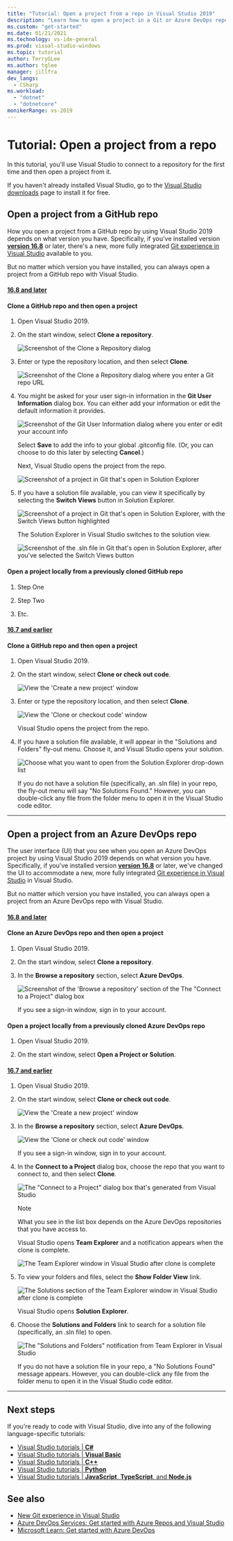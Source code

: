 ```yaml
---
title: "Tutorial: Open a project from a repo in Visual Studio 2019"
description: "Learn how to open a project in a Git or Azure DevOps repository by using Visual Studio 2019."
ms.custom: "get-started"
ms.date: 01/21/2021
ms.technology: vs-ide-general
ms.prod: visual-studio-windows
ms.topic: tutorial
author: TerryGLee
ms.author: tglee
manager: jillfra
dev_langs:
  - CSharp
ms.workload:
  - "dotnet"
  - "dotnetcore"
monikerRange: vs-2019
---
```

# Tutorial: Open a project from a repo

In this tutorial, you'll use Visual Studio to connect to a repository for the first time and then open a project from it.

If you haven't already installed Visual Studio, go to the [Visual Studio downloads](https://visualstudio.microsoft.com/downloads) page to install it for free.

## Open a project from a GitHub repo

How you open a project from a GitHub repo by using Visual Studio 2019 depends on what version you have. Specifically, if you've installed version [**version 16.8**](/visualstudio/releases/2019/release-notes/) or later, there's a new, more fully integrated [Git experience in Visual Studio](../ide/git-with-visual-studio.md) available to you.

But no matter which version you have installed, you can always open a project from a GitHub repo with Visual Studio.

#### [16.8 and later](#tab/vs168later)

#### Clone a GitHub repo and then open a project

1. Open Visual Studio 2019.

1. On the start window, select **Clone a repository**.

   ![Screenshot of the Clone a Repository dialog](../ide/media/vs-2019/clone-repository.png "Screenshot of the Clone a Repository dialog.")

1. Enter or type the repository location, and then select **Clone**.

   ![Screenshot of the Clone a Repository dialog where you enter a Git repo URL](../ide/media/vs-2019/clone-repository-enter-location.png "Screenshot of the Clone a Repository dialog where you enter a Git repo URL.")

1. You might be asked for your user sign-in information in the **Git User Information** dialog box. You can either add your information or edit the default information it provides.

   ![Screenshot of the Git User Information dialog where you enter or edit your account info](../ide/media/vs-2019/git-user-information-dialog.png "Screenshot of the Git User Information dialog where you enter or edit your account info.")

    Select **Save** to add the info to your global .gitconfig file. (Or, you can choose to do this later by selecting **Cancel**.)

    Next, Visual Studio opens the project from the repo.

   ![Screenshot of a project in Git that's open in Solution Explorer](../ide/media/vs-2019/git-solution-explorer.png "Screenshot of a project in Git that's open in Solution Explorer.")

1. If you have a solution file available, you can view it specifically by selecting the **Switch Views** button in Solution Explorer.

   ![Screenshot of a project in Git that's open in Solution Explorer, with the Switch Views button highlighted](../ide/media/vs-2019/git-solution-explorer-switch-views.png "Screenshot of a project in Git that's open in Solution Explorer, with the Switch Views button highlighted.")

   The Solution Explorer in Visual Studio switches to the solution view.

   ![Screenshot of the .sln file in Git that's open in Solution Explorer, after you've selected the Switch Views button](../ide/media/vs-2019/git-solution-explorer-view-solution.png "Screenshot of the .sln file in Git that's open in Solution Explorer, after you've selected the Switch Views button.")

#### Open a project locally from a previously cloned GitHub repo

1. Step One

1. Step Two

1. Etc.

#### [16.7 and earlier](#tab/vs167earlier)

#### Clone a GitHub repo and then open a project

1. Open Visual Studio 2019.

1. On the start window, select **Clone or check out code**.

   ![View the 'Create a new project' window](../get-started/media/vs-2019/clone-checkout-code-dark.png)

1. Enter or type the repository location, and then select **Clone**.

   ![View the 'Clone or checkout code' window](../get-started/media/vs-2019/clone-checkout-code-git-repo-dark.png)

   Visual Studio opens the project from the repo.

1. If you have a solution file available, it will appear in the "Solutions and Folders" fly-out menu. Choose it, and Visual Studio opens your solution.

   ![Choose what you want to open from the Solution Explorer drop-down list](./media/open-proj-repo-github-solutions-folders-picker.png)

   If you do not have a solution file (specifically, an .sln file) in your repo, the fly-out menu will say "No Solutions Found." However, you can double-click any file from the folder menu to open it in the Visual Studio code editor.

---

## Open a project from an Azure DevOps repo

The user interface (UI) that you see when you open an Azure DevOps project by using Visual Studio 2019 depends on what version you have. Specifically, if you've installed version [**version 16.8**](/visualstudio/releases/2019/release-notes/) or later, we've changed the UI to accommodate a new, more fully integrated [Git experience in Visual Studio](../ide/git-with-visual-studio.md) in Visual Studio.

But no matter which version you have installed, you can always open a project from an Azure DevOps repo with Visual Studio.

#### [16.8 and later](#tab/vs168later)

#### Clone an Azure DevOps repo and then open a project

1. Open Visual Studio 2019.

1. On the start window, select **Clone a repository**.

1. In the **Browse a repository** section, select **Azure DevOps**.

    ![Screenshot of the 'Browse a repository' section of the The "Connect to a Project" dialog box](./media/browse-repository-azure-devops.png)

   If you see a sign-in window, sign in to your account.

#### Open a project locally from a previously cloned Azure DevOps repo

1. Open Visual Studio 2019.

1. On the start window, select **Open a Project or Solution**.

#### [16.7 and earlier](#tab/vs167earlier)

1. Open Visual Studio 2019.

1. On the start window, select **Clone or check out code**.

   ![View the 'Create a new project' window](../get-started/media/vs-2019/clone-checkout-code-dark.png)

1. In the **Browse a repository** section, select **Azure DevOps**.

   ![View the 'Clone or check out code' window](../get-started/media/vs-2019/clone-checkout-code-git-repo-dark.png)

   If you see a sign-in window, sign in to your account.

1. In the **Connect to a Project** dialog box, choose the repo that you want to connect to, and then select **Clone**.

      ![The "Connect to a Project" dialog box that's generated from Visual Studio](./media/open-proj-azure-devops-connect-cloud-clone.png)

    > [!NOTE]
    > What you see in the list box depends on the Azure DevOps repositories that you have access to.

   Visual Studio opens **Team Explorer** and a notification appears when the clone is complete.

     ![The Team Explorer window in Visual Studio after clone is complete](./media/vs-2019/clone-complete-azure-devops.png)

1. To view your folders and files, select the **Show Folder View** link.

     ![The Solutions section of the Team Explorer window in Visual Studio after clone is complete](./media/vs-2019/show-folder-view-azure-devops.png)

     Visual Studio opens **Solution Explorer**.

1. Choose the **Solutions and Folders** link to search for a solution file  (specifically, an .sln file) to open.

      ![The "Solutions and Folders" notification from Team Explorer in Visual Studio](./media/open-proj-repo-solutions-folders.png)

   If you do not have a solution file in your repo, a "No Solutions Found" message appears. However, you can double-click any file from the folder menu to open it in the Visual Studio code editor.

---

## Next steps

If you're ready to code with Visual Studio, dive into any of the following language-specific tutorials:

- [Visual Studio tutorials | **C#**](./csharp/index.yml)
- [Visual Studio tutorials | **Visual Basic**](./visual-basic/index.yml)
- [Visual Studio tutorials | **C++**](/cpp/get-started/tutorial-console-cpp)
- [Visual Studio tutorials | **Python**](../python/index.yml)
- [Visual Studio tutorials | **JavaScript**, **TypeScript**, and **Node.js**](../javascript/index.yml)

## See also

- [New Git experience in Visual Studio](../ide/git-with-visual-studio.md)
- [Azure DevOps Services: Get started with Azure Repos and Visual Studio](/azure/devops/repos/git/gitquickstart/)
- [Microsoft Learn: Get started with Azure DevOps](/learn/modules/get-started-with-devops/)